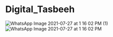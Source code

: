 # Digital_Tasbeeh

![WhatsApp Image 2021-07-27 at 1 16 02 PM (1)](https://user-images.githubusercontent.com/76066630/127386844-c822bb7a-b22d-41c0-bc41-f7420f4e30a9.jpeg)
![WhatsApp Image 2021-07-27 at 1 16 02 PM](https://user-images.githubusercontent.com/76066630/127386917-ea484d9f-2827-4b94-9f0b-eda93775af47.jpeg)
